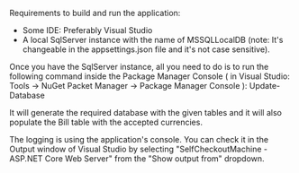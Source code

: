 Requirements to build and run the application:
- Some IDE: Preferably Visual Studio
- A local SqlServer instance with the name of MSSQLLocalDB (note: It's changeable in the appsettings.json file and it's not case sensitive).

Once you have the SqlServer instance, all you need to do is to run the following command inside the Package Manager Console ( in Visual Studio: Tools -> NuGet Packet Manager -> Package Manager Console ): Update-Database

It will generate the required database with the given tables and it will also populate the Bill table with the accepted currencies.

The logging is using the application's console. You can check it in the Output window of Visual Studio by selecting "SelfCheckoutMachine - ASP.NET Core Web Server" from the "Show output from" dropdown.
